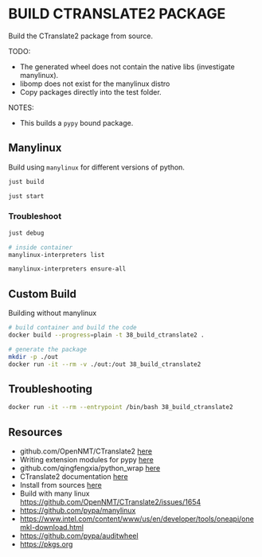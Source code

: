 # BUILD CTRANSLATE2 PACKAGE

Build the CTranslate2 package from source.

TODO:

- The generated wheel does not contain the native libs (investigate manylinux).
- libomp does not exist for the manylinux distro
- Copy packages directly into the test folder.

NOTES:

- This builds a `pypy` bound package.

## Manylinux

Build using `manylinux` for different versions of python.

```sh
just build

just start
```

### Troubleshoot

```sh
just debug

# inside container
manylinux-interpreters list

manylinux-interpreters ensure-all
```

## Custom Build

Building without manylinux

```sh
# build container and build the code
docker build --progress=plain -t 38_build_ctranslate2 .

# generate the package
mkdir -p ./out
docker run -it --rm -v ./out:/out 38_build_ctranslate2
```

## Troubleshooting

```sh
docker run -it --rm --entrypoint /bin/bash 38_build_ctranslate2
```

## Resources

- github.com/OpenNMT/CTranslate2 [here](https://github.com/OpenNMT/CTranslate2)
- Writing extension modules for pypy [here](https://doc.pypy.org/en/latest/extending.html)
- github.com/qingfengxia/python_wrap [here](https://github.com/qingfengxia/python_wrap)
- CTranslate2 documentation [here](https://opennmt.net/CTranslate2)
- Install from sources [here](https://opennmt.net/CTranslate2/installation.html#install-from-sources)
- Build with many linux https://github.com/OpenNMT/CTranslate2/issues/1654
- https://github.com/pypa/manylinux
- https://www.intel.com/content/www/us/en/developer/tools/oneapi/onemkl-download.html
- https://github.com/pypa/auditwheel
- https://pkgs.org
